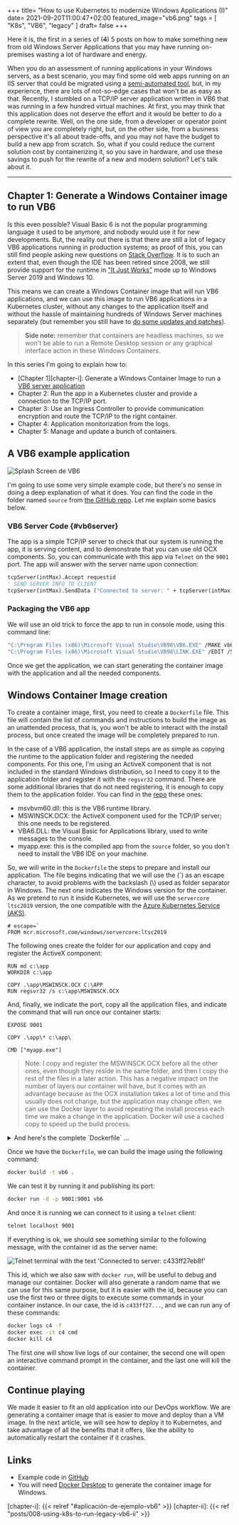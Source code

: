 +++
title= "How to use Kubernetes to modernize Windows Applications (I)"
date= 2021-09-20T11:00:47+02:00
featured_image="vb6.png"
tags = [ "K8s", "VB6", "legacy" ]
draft= false
+++

Here it is, the first in a series of (~~4~~) 5 posts on how to make something new from old Windows Server Applications that you may have running on-premises wasting a lot of hardware and energy.

When you do an assessment of running applications in your Windows servers, as a best scenario, you may find some old web apps running on an IIS server that could be migrated using a [semi-automated tool][azure-migrate], but, in my experience, there are lots of not-so-edge cases that won't be as easy as that. Recently, I stumbled on a TCP/IP server application written in VB6 that was running in a few hundred virtual machines. At first, you may think that this application does not deserve the effort and it would be better to do a complete rewrite. Well, on the one side, from a developer or operator point of view you are completely right, but, on the other side, from a business perspective it's all about trade-offs, and you may not have the budget to build a new app from scratch. So, what if you could reduce the current solution cost by containerizing it, so you save in hardware, and use these savings to push for the rewrite of a new and modern solution? Let's talk about it.

---

## Chapter 1: Generate a Windows Container image to run VB6

Is this even possible? Visual Basic 6 is not the popular programming language it used to be anymore, and nobody would use it for new developments. But, the reality out there is that there are still a lot of legacy VB6 applications running in production systems; as proof of this, you can still find people asking new questions on [Stack Overflow][so-vb6]. It is to such an extent that, even though the IDE has been retired since 2008, we still provide support for the runtime in 
["It Just Works"][vb6-support] mode up to Windows Server 2019 and Windows 10.

This means we can create a Windows Container image that will run VB6 applications, and we can use this image to run VB6 applications in a Kubernetes cluster, without any changes to the application itself and without the hassle of maintaining hundreds of Windows Server machines separately (but remember you still have to [do some updates and patches][patch-and-upgrade]).

> **Side note:** remember that containers are headless machines, so we won't be able to run a Remote Desktop session or any graphical interface action in these Windows Containers.

In this series I'm going to explain how to:

* [Chapter 1][chapter-i]: Generate a Windows Container Image to run a [VB6 server application](#vb6server)
* Chapter 2: Run the app in a Kubernetes cluster and provide a connection to the TCP/IP port.
* Chapter 3: Use an Ingress Controller to provide communication encryption and route the TCP/IP to the right container.
* Chapter 4: Application monitorization from the logs.
* Chapter 5: Manage and update a bunch of containers.

## A VB6 example application

![Splash Screen de VB6][vb6-splash]

I'm going to use some very simple example code, but there's no sense in doing a deep explanation of what it does. You can find the code in the folder named `source` from [the GitHub repo][ghcode]. Let me explain some basics below.

### VB6 Server Code {#vb6server}

The app is a simple TCP/IP server to check that our system is running the app, it is serving content, and to demonstrate that you can use old OCX components. So, you can communicate with this app via `Telnet` on the `9001` port. The app will answer with the server name upon connection:

```vb
tcpServer(intMax).Accept requestid
' SEND SERVER INFO TO CLIENT
tcpServer(intMax).SendData ("Connected to server: " + tcpServer(intMax).LocalHostName + vbCrLf)
``` 

### Packaging the VB6 app

We will use an old trick to force the app to run in console mode, using this command line:

```bash
"C:\Program Files (x86)\Microsoft Visual Studio\VB98\VB6.EXE" /MAKE vb6app.vbp /OUTDIR ..\app
"C:\Program Files (x86)\Microsoft Visual Studio\VB98\LINK.EXE" /EDIT /SUBSYSTEM:CONSOLE ..\app\myapp.exe
```

Once we get the application, we can start generating the container image with the application and all the needed components.

## Windows Container Image creation

To create a container image, first, you need to create a `Dockerfile` file. This file will contain the list of commands and instructions to build the image as an unattended process, that is, you won't be able to interact with the install process, but once created the image will be completely prepared to run.

In the case of a VB6 application, the install steps are as simple as copying the runtime to the application folder and registering the needed components. For this one, I'm using an ActiveX component that is not included in the standard Windows distribution, so I need to copy it to the application folder and register it with the `regsvr32` command. There are some additional libraries that do not need registering, it is enough to copy them to the application folder. You can find in the [repo][ghcode] these ones:

* msvbvm60.dll: this is the VB6 runtime library.
* MSWINSCK.OCX: the ActiveX component used for the TCP/IP server; this one needs to be registered.
* VBA6.DLL: the Visual Basic for Applications library, used to write messages to the console.
* myapp.exe: this is the compiled app from the `source` folder, so you don't need to install the VB6 IDE on your machine.

So, we will write in the `Dockerfile` the steps to prepare and install our application. The file begins indicating that we will use the (\`) as an escape character, to avoid problems with the backslash (\\) used as folder separator in Windows.
The next one indicates the Windows version for the container. As we pretend to run it inside Kubernetes, we will use the `servercore ltsc2019` version, the one compatible with the [Azure Kubernetes Service (AKS)][aks].

```docker
# escape=`
FROM mcr.microsoft.com/windows/servercore:ltsc2019
```

The following ones create the folder for our application and copy and register the ActiveX component:

```docker
RUN md c:\app
WORKDIR c:\app

COPY .\app\MSWINSCK.OCX C:\APP
RUN regsvr32 /s c:\app\MSWINSCK.OCX
```

And, finally, we indicate the port, copy all the application files, and indicate the command that will run once our container starts:

```docker
EXPOSE 9001

COPY .\app\* c:\app\

CMD ["myapp.exe"]
```

> Note: I copy and register the MSWINSCK.OCX before all the other ones, even though they reside in the same folder, and then I copy the rest of the files in a later action. This has a negative impact on the number of layers our container will have, but it comes with an advantage because as the OCX installation takes a lot of time and this usually does not change, but the application may change often, we can use the Docker layer to avoid repeating the install process each time we make a change in the application. Docker will use a cached copy to speed up the build process.

<details>
  <summary>And here's the complete `Dockerfile` ...</summary>

```docker
# escape=`
FROM mcr.microsoft.com/windows/servercore:ltsc2019

RUN md c:\app
WORKDIR c:\app

COPY .\app\MSWINSCK.OCX C:\APP
RUN regsvr32 /s c:\app\MSWINSCK.OCX

EXPOSE 9001

COPY .\app\* c:\app\

CMD ["myapp.exe"]
```

</details>

Once we have the `Dockerfile`, we can build the image using the following command:

```cmd
docker build -t vb6 .
```

We can test it by running it and publishing its port:

```cmd
docker run -d -p 9001:9001 vb6
```

And once it is running we can connect to it using a `telnet` client:

```cmd
telnet localhost 9001
```

If everything is ok, we should see something similar to the following message, with the container id as the server name:

![Telnet terminal with the text 'Connected to server: c433ff27eb8f'][telnet-connected]

This id, which we also saw with `docker run`, will be useful to debug and manage our container. Docker will also generate a random name that we can use for this same purpose, but it is easier with the id, because you can use the first two or three digits to execute some commands in your container instance. In our case, the id is `c433ff27...`, and we can run any of these commands:

```bash
docker logs c4 -f
docker exec -it c4 cmd
docker kill c4
```

The first one will show live logs of our container, the second one will open an interactive command prompt in the container, and the last one will kill the container.

## Continue playing

We made it easier to fit an old application into our DevOps workflow. We are generating a container image that is easier to move and deploy than a VM image. In the next article, we will see how to deploy it to Kubernetes, and take advantage of all the benefits that it offers, like the ability to automatically restart the container if it crashes.

## Links

* Example code in [GitHub][ghcode]
* You will need [Docker Desktop][docker-desktop] to generate the container image for Windows.

[aks]: https://azure.microsoft.com/services/kubernetes-service
[azure-migrate]: https://azure.microsoft.com/services/azure-migrate/
[docker-desktop]: https://www.docker.com/products/docker-desktop
[ghcode]: https://github.com/jmservera/legacyvb6ink8s
[patch-and-upgrade]: https://docs.microsoft.com/azure/architecture/operator-guides/aks/aks-upgrade-practices
[so-vb6]: https://stackoverflow.com/questions/tagged/vb6
[vb6-support]: https://docs.microsoft.com/en-us/previous-versions/visualstudio/visual-basic-6/visual-basic-6-support-policy

[chapter-i]: {{< relref "#aplicación-de-ejemplo-vb6" >}}
[chapter-ii]: {{< ref "posts/008-using-k8s-to-run-legacy-vb6-ii" >}}

[telnet-connected]: telnet-connected.png "Telnet terminal"
[vb6-splash]: vb6.png "VB6 Splash Screen"